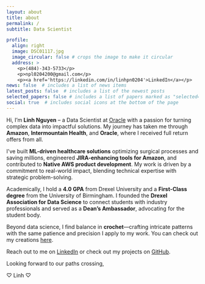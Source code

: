 ```yaml
---
layout: about
title: about
permalink: /
subtitle: Data Scientist

profile:
  align: right
  image: DSC01117.jpg
  image_circular: false # crops the image to make it circular
  address: >
    <p>(484)-343-5733</p>
    <p>npl0204200@gmail.com</p>
    <p><a href='https://linkedin.com/in/linhpn0204'>LinkedIn</a></p>
news: false  # includes a list of news items
latest_posts: false  # includes a list of the newest posts
selected_papers: false # includes a list of papers marked as "selected={true}"
social: true  # includes social icons at the bottom of the page
---
```


Hi, I’m **Linh Nguyen** – a Data Scientist at [Oracle](https://www.oracle.com/) with a passion for turning complex data into impactful solutions. My journey has taken me through **Amazon**, **Intermountain Health**, and **Oracle**, where I received full return offers from all.  

I've built **ML-driven healthcare solutions** optimizing surgical processes and saving millions, engineered **JIRA-enhancing tools for Amazon**, and contributed to **Native AWS product development**. My work is driven by a commitment to real-world impact, blending technical expertise with strategic problem-solving.  

Academically, I hold a **4.0 GPA** from Drexel University and a **First-Class degree** from the University of Birmingham. I founded the **Drexel Association for Data Science** to connect students with industry professionals and served as a **Dean’s Ambassador**, advocating for the student body.  

Beyond data science, I find balance in **crochet**—crafting intricate patterns with the same patience and precision I apply to my work. You can check out my creations [here](https://www.instagram.com/linhcorner/).  

Reach out to me on [LinkedIn](https://linkedin.com/in/linhpn0204) or check out my projects on [GitHub](https://github.com/npl0204).

Looking forward to our paths crossing,

♡ Linh ♡
